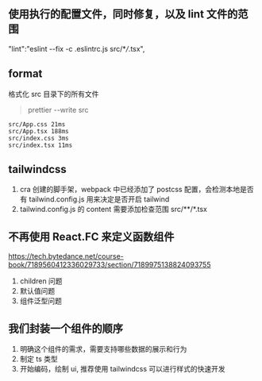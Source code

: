 ## 使用执行的配置文件，同时修复，以及 lint 文件的范围

"lint":"eslint --fix -c .eslintrc.js src/\*_/_.tsx",

## format

格式化 src 目录下的所有文件

> prettier --write src

```
src/App.css 21ms
src/App.tsx 188ms
src/index.css 3ms
src/index.tsx 11ms
```

## tailwindcss

1. cra 创建的脚手架，webpack 中已经添加了 postcss 配置，会检测本地是否有 tailwind.config.js 用来决定是否开启 tailwind
2. tailwind.config.js 的 content 需要添加检查范围 src/\*\*/\*.tsx

## 不再使用 React.FC 来定义函数组件

https://tech.bytedance.net/course-book/7189560412336029733/section/7189975138824093755

1. children 问题
2. 默认值问题
3. 组件泛型问题

## 我们封装一个组件的顺序

1. 明确这个组件的需求，需要支持哪些数据的展示和行为
2. 制定 ts 类型
3. 开始编码，绘制 ui, 推荐使用 tailwindcss 可以进行样式的快速开发
